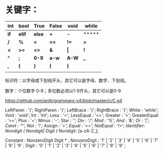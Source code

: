 # 关键字：



| int    | bool     | True     | False   | void    | **while** |
| ------ | :------- | :------- | ------- | ------- | --------- |
| **if** | **elif** | **else** | **+**   | **-**   | *****     |
| **/**  | **%**    | **=**    | **==**  | **!=**  | **>**     |
| **<**  | **>=**   | **<=**   | **&**   | **\|**  | **!**     |
| **^**  | **;**    | **0-9**  | **a-w** | **A-W** | **_**     |
| **,**  | **{**    | **}**    | **(**   | **)**   |           |
|        |          |          |         |         |           |





标识符：以字母或下划线开头，其它可以是字母、数字、下划线。

数字：个位数字 0-9；多位数必须以1-9开头，其它可以是0-9

https://github.com/antlr/grammars-v4/blob/master/c/C.g4

LeftParen : '(';
RightParen : ')';
LeftBrace : '{';
RightBrace : '}';
While : 'while';
Void : 'void';
Int : 'int';
Less : '<';
LessEqual : '<=';
Greater : '>';
GreaterEqual : '>=';
Plus : '+';
Minus : '-';
Star : '*';
Div : '/';
Mod : '%';
And : '&';
Or : '|';
Caret : '^';
Not : '!';
Assign : '=';
Equal : '==';
NotEqual : '!=';
Identifier:   Nondigit  ( Nondigit|   Digit )*
Nondigit:   [a-zA-Z_];



Constant :  NonzeroDigit  Digit * ;
NonzeroDigit :  '1' | '2' | '3' | '4' | '5' | '6' | '7' | '8' | '9' ;
Digit : '0' | '1' | '2' | '3' | '4' | '5' | '6' | '7' | '8' | '9' ;
















